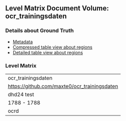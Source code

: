<script type="text/javascript" charset="utf8" src="lang.js"> </script>
<link rel="stylesheet" href="table_hide.css"/>
<link rel="stylesheet" href="levelparser.css"/>
<div>
   <h2>Level Matrix Document Volume: ocr_trainingsdaten</h2>
   <h3>Details about Ground Truth</h3>
   <ul>
      <li>
         <a href="metadata">Metadata</a>
      </li>
      <li>
         <a href="table">Compressed table view about regions</a>
      </li>
      <li>
         <a href="overview">Detailed table view about regions</a>
      </li>
   </ul>
</div>
<div>
   <h3>Level Matrix</h3>
   <table class="volumelevel">
      <tr>
         <td class="vname" colspan="2">ocr_trainingsdaten</td>
      </tr>
      <tr>
         <td class="url" colspan="2">
            <a href="https://github.com/maxte0/ocr_trainingsdaten">https://github.com/maxte0/ocr_trainingsdaten</a>
         </td>
      </tr>
      <tr>
         <td class="description" colspan="2">dhd24 test</td>
      </tr>
      <tr>
         <td class="time" colspan="2">1788 - 1788</td>
      </tr>
      <tr>
         <td class="guidelines" colspan="2">ocrd</td>
      </tr>
   </table>
</div>
